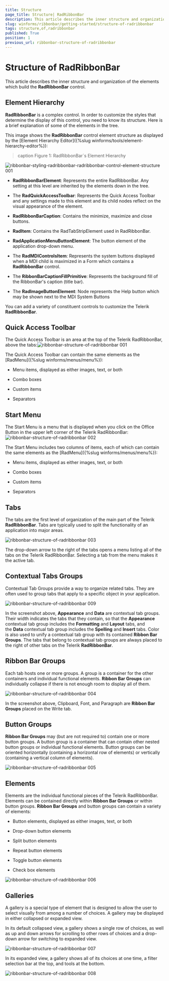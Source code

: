 ```yaml
---
title: Structure
page_title: Structure| RadRibbonBar
description: This article describes the inner structure and organization of the elements which build the RadRibbonBar control..
slug: winforms/ribbonbar/getting-started/structure-of-radribbonbar
tags: structure,of,radribbonbar
published: True
position: 1
previous_url: ribbonbar-structure-of-radribbonbar
---
```


# Structure of RadRibbonBar

This article describes the inner structure and organization of the elements which build the __RadRibbonBar__ control.

## Element Hierarchy

__RadRibbonBar__ is a complex control. In order to customize the styles that determine the display of this control, you need to know its structure. Here is a brief explanation of some of the elements in the tree.

This image shows the __RadRibbonBar__ control element structure as displayed by the [Element Hierarchy Editor]({%slug winforms/tools/element-hierarchy-editor%}):

>caption Figure 1: RadRibbonBar`s Element Hierarchy

![ribbonbar-styling-radribbonbar-radribbonbar-control-element-structure 001](images/ribbonbar-styling-radribbonbar-radribbonbar-control-element-structure001.png)

* __RadRibbonBarElement__: Represents the entire RadRibbonBar. Any setting at this level are inherited by the elements down in the tree.

* The __RadQuickAccessToolbar__: Represents the Quick Access Toolbar and any settings made to this element and its child nodes reflect on the visual appearance of the element. 

* __RadRibbonBarCaption__: Contains the minimize, maximize and close buttons.

* __RadItem__: Contains the RadTabStripElement used in RadRibbonBar.

* __RadApplicationMenuButtonElement__: The button element of the application drop-down menu.

* The __RadMDIControlsItem__: Represents the system buttons displayed when a MDI child is maximized in a Form which contains a __RadRibbonBar__ control.

* The __RibbonBarCaptionFillPrimitive__: Represents the background fill of the RibbonBar's caption (title bar).

* The __RadImageButtonElement__: Node represents the Help button which may be shown next to the MDI System Buttons

You can add a variety of constituent controls to customize the Telerik __RadRibbonBar__.

## Quick Access Toolbar

The Quick Access Toolbar is an area at the top of the Telerik RadRibbonBar, above the tabs:![ribbonbar-structure-of-radribbonbar 001](images/ribbonbar-structure-of-radribbonbar001.png)

The Quick Access Toolbar can contain the same elements as the [RadMenu]({%slug winforms/menus/menu%}):

* Menu items, displayed as either images, text, or both 

* Combo boxes

* Custom items

* Separators

## Start Menu

The Start Menu is a menu that is displayed when you click on the Office Button in the upper left corner of the Telerik RadRibbonBar:![ribbonbar-structure-of-radribbonbar 002](images/ribbonbar-structure-of-radribbonbar002.png)

The Start Menu includes two columns of items, each of which can contain the same elements as the [RadMenu]({%slug winforms/menus/menu%}):

* Menu items, displayed as either images, text, or both

* Combo boxes

* Custom items

* Separators

## Tabs

The tabs are the first level of organization of the main part of the Telerik __RadRibbonBar__. Tabs are typically used to split the functionality of an application into major areas.

![ribbonbar-structure-of-radribbonbar 003](images/ribbonbar-structure-of-radribbonbar003.png)

The drop-down arrow to the right of the tabs opens a menu listing all of the tabs on the Telerik RadRibbonBar. Selecting a tab from the menu makes it the active tab.

## Contextual Tabs Groups

Contextual Tab Groups provide a way to organize related tabs. They are often used to group tabs that apply to a specific object in your application.

![ribbonbar-structure-of-radribbonbar 009](images/ribbonbar-structure-of-radribbonbar009.png)

In the screenshot above, __Appearance__ and __Data__ are contextual tab groups. Their width indicates the tabs that they contain, so that the __Appearance__ contextual tab group includes the __Formatting__ and __Layout__ tabs, and the __Data__ contextual tab group includes the __Spelling__ and __Insert__ tabs. Color is also used to unify a contextual tab group with its contained __Ribbon Bar Groups__. The tabs that belong to contextual tab groups are always placed to the right of other tabs on the Telerik __RadRibbonBar__.

## Ribbon Bar Groups

Each tab hosts one or more groups. A group is a container for the other containers and individual functional elements. __Ribbon Bar Groups__ can individually collapse if there is not enough room to display all of them.

![ribbonbar-structure-of-radribbonbar 004](images/ribbonbar-structure-of-radribbonbar004.png)

In the screenshot above, Clipboard, Font, and Paragraph are __Ribbon Bar Groups__ placed on the Write tab.

## Button Groups

__Ribbon Bar Groups__ may (but are not required to) contain one or more button groups. A button group is a container that can contain other nested button groups or individual functional elements. Button groups can be oriented horizontally (containing a horizontal row of elements) or vertically (containing a vertical column of elements).

![ribbonbar-structure-of-radribbonbar 005](images/ribbonbar-structure-of-radribbonbar005.png)

## Elements

Elements are the individual functional pieces of the Telerik RadRibbonBar. Elements can be contained directly within __Ribbon Bar Groups__ or within button groups. __Ribbon Bar Groups__ and button groups can contain a variety of elements:

* Button elements, displayed as either images, text, or both

* Drop-down button elements 

* Split button elements

* Repeat button elements

* Toggle button elements

* Check box elements

![ribbonbar-structure-of-radribbonbar 006](images/ribbonbar-structure-of-radribbonbar006.png)

## Galleries

A gallery is a special type of element that is designed to allow the user to select visually from among a number of choices. A gallery may be displayed in either collapsed or expanded view.

In its default collapsed view, a gallery shows a single row of choices, as well as up and down arrows for scrolling to other rows of choices and a drop-down arrow for switching to expanded view.

![ribbonbar-structure-of-radribbonbar 007](images/ribbonbar-structure-of-radribbonbar007.png)

In its expanded view, a gallery shows all of its choices at one time, a filter selection bar at the top, and tools at the bottom.

![ribbonbar-structure-of-radribbonbar 008](images/ribbonbar-structure-of-radribbonbar008.png)
